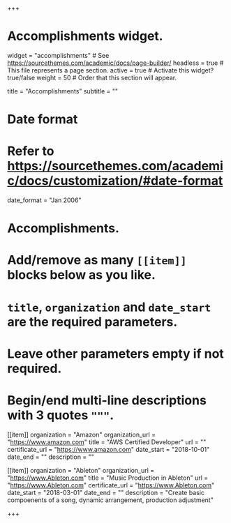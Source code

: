 +++
# Accomplishments widget.
widget = "accomplishments"  # See https://sourcethemes.com/academic/docs/page-builder/
headless = true  # This file represents a page section.
active = true  # Activate this widget? true/false
weight = 50  # Order that this section will appear.

title = "Accomplish&shy;ments"
subtitle = ""

# Date format
#   Refer to https://sourcethemes.com/academic/docs/customization/#date-format
date_format = "Jan 2006"

# Accomplishments.
#   Add/remove as many `[[item]]` blocks below as you like.
#   `title`, `organization` and `date_start` are the required parameters.
#   Leave other parameters empty if not required.
#   Begin/end multi-line descriptions with 3 quotes `"""`.

[[item]]
  organization = "Amazon"
  organization_url = "https://www.amazon.com"
  title = "AWS Certified Developer"
  url = ""
  certificate_url = "https://www.amazon.com"
  date_start = "2018-10-01"
  date_end = ""
  description = ""

[[item]]
  organization = "Ableton"
  organization_url = "https://www.Ableton.com"
  title = "Music Production in Ableton"
  url = "https://www.Ableton.com"
  certificate_url = "https://www.Ableton.com"
  date_start = "2018-03-01"
  date_end = ""
  description = "Create basic compoenents of a song, dynamic arrangement, production adjustment"
  

+++
